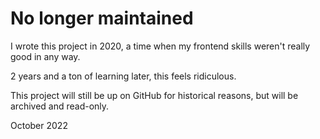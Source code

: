 # No longer maintained

I wrote this project in 2020, a time when my frontend skills weren't really good in any way.

2 years and a ton of learning later, this feels ridiculous.

This project will still be up on GitHub for historical reasons, but will be archived and read-only.

October 2022
